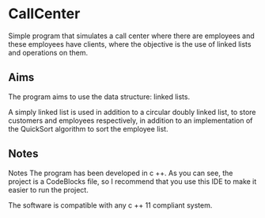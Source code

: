 # CallCenter
Simple program that simulates a call center where there are employees and these employees have clients, where the objective is the use of linked lists and operations on them.

## Aims
The program aims to use the data structure: linked lists.


A simply linked list is used in addition to a circular doubly linked list, to store customers and employees respectively, 
in addition to an implementation of the QuickSort algorithm to sort the employee list.

## Notes
Notes
The program has been developed in c ++. As you can see, the project is a CodeBlocks file, so I recommend that you use this IDE to make it easier to run the project.

The software is compatible with any c ++ 11 compliant system.
